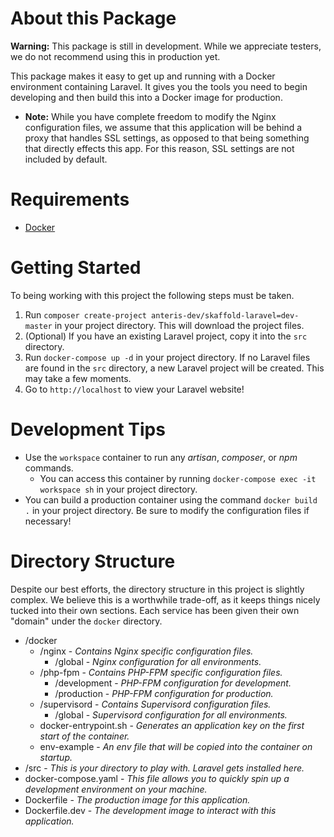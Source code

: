 # About this Package
**Warning:** This package is still in development. While we appreciate testers, we do not recommend using this in production yet.

This package makes it easy to get up and running with a Docker environment containing Laravel. It gives you the tools you need to begin developing and then build this into a Docker image for production.

* **Note:** While you have complete freedom to modify the Nginx configuration files, we assume that this application will be behind a proxy that handles SSL settings, as opposed to that being something that directly effects this app. For this reason, SSL settings are not included by default.

# Requirements

- [Docker](https://www.docker.com/get-started)

# Getting Started

To being working with this project the following steps must be taken.

1. Run `composer create-project anteris-dev/skaffold-laravel=dev-master` in your project directory. This will download the project files.
2. (Optional) If you have an existing Laravel project, copy it into the `src` directory.
3. Run `docker-compose up -d` in your project directory. If no Laravel files are found in the `src` directory, a new Laravel project will be created. This may take a few moments.
4. Go to `http://localhost` to view your Laravel website!

# Development Tips

* Use the `workspace` container to run any _artisan_, _composer_, or _npm_ commands.
  * You can access this container by running `docker-compose exec -it workspace sh` in your project directory.
* You can build a production container using the command `docker build .` in your project directory. Be sure to modify the configuration files if necessary!

# Directory Structure

Despite our best efforts, the directory structure in this project is slightly complex. We believe this is a worthwhile trade-off, as it keeps things nicely tucked into their own sections. Each service has been given their own "domain" under the `docker` directory.

- /docker
    - /nginx - _Contains Nginx specific configuration files._
        - /global - _Nginx configuration for all environments._
    - /php-fpm - _Contains PHP-FPM specific configuration files._
        - /development - _PHP-FPM configuration for development._
        - /production - _PHP-FPM configuration for production._
    - /supervisord - _Contains Supervisord configuration files._
        - /global - _Supervisord configuration for all environments._
    - docker-entrypoint.sh - _Generates an application key on the first start of the container._
    - env-example - _An env file that will be copied into the container on startup._
- /src - _This is your directory to play with. Laravel gets installed here._
- docker-compose.yaml - _This file allows you to quickly spin up a development environment on your machine._
- Dockerfile - _The production image for this application._
- Dockerfile.dev - _The development image to interact with this application._
